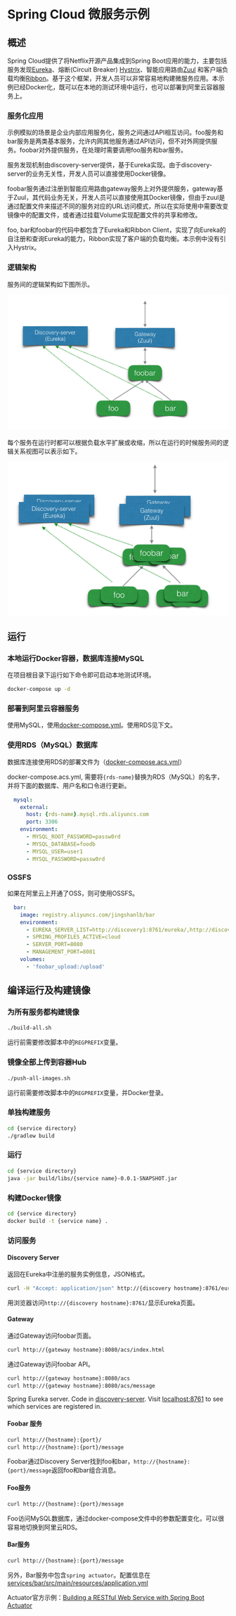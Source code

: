 # Spring Cloud 微服务示例

## 概述

Spring Cloud提供了将Netflix开源产品集成到Spring Boot应用的能力，主要包括服务发现[Eureka](https://github.com/spring-cloud-samples/eureka)、熔断(Circuit Breaker) [Hystrix](http://cloud.spring.io/spring-cloud-netflix/spring-cloud-netflix.html)、智能应用路由[Zuul](https://github.com/spring-cloud-samples/zuul-server) 和客户端负载均衡[Ribbon](http://cloud.spring.io/spring-cloud-netflix/spring-cloud-netflix.html)。基于这个框架，开发人员可以非常容易地构建微服务应用。本示例已经Docker化，既可以在本地的测试环境中运行，也可以部署到阿里云容器服务上。

### 服务化应用
示例模拟的场景是企业内部应用服务化，服务之间通过API相互访问。foo服务和bar服务是两类基本服务，允许内网其他服务通过API访问，但不对外网提供服务。foobar对外提供服务，在处理时需要调用foo服务和bar服务。

服务发现机制由discovery-server提供，基于Eureka实现。由于discovery-server的业务无关性，开发人员可以直接使用Docker镜像。

foobar服务通过注册到智能应用路由gateway服务上对外提供服务，gateway基于Zuul，其代码业务无关，开发人员可以直接使用其Docker镜像，但由于zuul是通过配置文件来描述不同的服务对应的URL访问模式，所以在实际使用中需要改变镜像中的配置文件，或者通过挂载Volume实现配置文件的共享和修改。

foo, bar和foobar的代码中都包含了Eureka和Ribbon Client，实现了向Eureka的自注册和查询Eureka的能力，Ribbon实现了客户端的负载均衡。本示例中没有引入Hystrix。

### 逻辑架构

服务间的逻辑架构如下图所示。

![](diagrams/arch01.png)

每个服务在运行时都可以根据负载水平扩展或收缩，所以在运行的时候服务间的逻辑关系视图可以表示如下。

![](diagrams/arch02.png)


## 运行

### 本地运行Docker容器，数据库连接MySQL

在项目根目录下运行如下命令即可启动本地测试环境。

```sh
docker-compose up -d
```

### 部署到阿里云容器服务

使用MySQL，使用[docker-compose.yml](docker-compose.yml)。使用RDS见下文。


### 使用RDS（MySQL）数据库

数据库连接使用RDS的部署文件为（[docker-compose.acs.yml](docker-compose.acs.yml)）

docker-compose.acs.yml, 需要将```{rds-name}```替换为RDS（MySQL）的名字，并将下面的数据库、用户名和口令进行更新。

```yaml
  mysql:
    external:
      host: {rds-name}.mysql.rds.aliyuncs.com
      port: 3306
    environment:
      - MYSQL_ROOT_PASSWORD=passw0rd
      - MYSQL_DATABASE=foodb
      - MYSQL_USER=user1
      - MYSQL_PASSWORD=passw0rd
```

### OSSFS

如果在阿里云上开通了OSS，则可使用OSSFS。

```yaml
  bar:
    image: registry.aliyuncs.com/jingshanlb/bar
    environment:
      - EUREKA_SERVER_LIST=http://discovery1:8761/eureka/,http://discovery2:8761/eureka/
      - SPRING_PROFILES_ACTIVE=cloud
      - SERVER_PORT=8080
      - MANAGEMENT_PORT=8081
    volumes:
      - 'foobar_upload:/upload'
```

## 编译运行及构建镜像

### 为所有服务都构建镜像
```bash
./build-all.sh
```
运行前需要修改脚本中的```REGPREFIX```变量。

### 镜像全部上传到容器Hub
```bash
./push-all-images.sh
```
运行前需要修改脚本中的```REGPREFIX```变量，并Docker登录。

### 单独构建服务
```bash
cd {service directory}
./gradlew build
```

### 运行
```bash
cd {service directory}
java -jar build/libs/{service name}-0.0.1-SNAPSHOT.jar
```

### 构建Docker镜像
```bash
cd {service directory}
docker build -t {service name} .
```

### 访问服务

#### Discovery Server

返回在Eureka中注册的服务实例信息，JSON格式。

```bash
curl -H "Accept: application/json" http://{discovery hostname}:8761/eureka/apps
```

用浏览器访问```http://{discovery hostname}:8761/```显示Eureka页面。

#### Gateway

通过Gateway访问foobar页面。

```bash
curl http://{gateway hostname}:8080/acs/index.html
```

通过Gateway访问foobar API。

```bash
curl http://{gateway hostname}:8080/acs
curl http://{gateway hostname}:8080/acs/message
```

Spring Eureka server. Code in [discovery-server](discovery-server). Visit
[localhost:8761](http://localhost:8761/) to see which services are registered
in.

#### Foobar 服务

```bash
curl http://{hostname}:{port}/
curl http://{hostname}:{port}/message
```

Foobar通过Discovery Server找到foo和bar，```http://{hostname}:{port}/message```返回foo和bar组合消息。


#### Foo服务

```bash
curl http://{hostname}:{port}/message
```

Foo访问MySQL数据库，通过docker-compose文件中的参数配置变化，可以很容易地切换到阿里云RDS。

#### Bar服务

```bash
curl http://{hostname}:{port}/message
```
另外，Bar服务中包含```spring actuator```。配置信息在[services/bar/src/main/resources/application.yml](services/bar/src/main/resources/application.yml)

Actuator官方示例：[Building a RESTful Web Service with Spring Boot Actuator](https://spring.io/guides/gs/actuator-service/)


